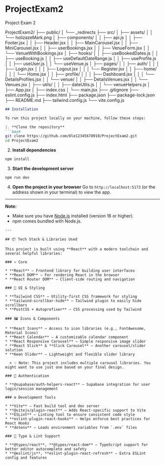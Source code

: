 # ProjectExam2
Project Exam 2


ProjectExam2/
├── public/
│   └── _redirects
├── src/
│   ├── assets/
│   │   └── holizazeMark.png
│   ├── components/
│   │   ├── api.js
│   │   ├── Footer.jsx
│   │   ├── Header.jsx
│   │   ├── MainCarousel.jsx
│   │   ├── MiniCarousel.jsx
│   │   ├── userBookings.jsx
│   │   ├── VenueForm.jsx
│   │   └── VenueWithBookings.jsx
│   ├── hooks/
│   │   ├── useBookedDates.js
│   │   ├── useBooking.js
│   │   ├── useDefaultDateRange.js
│   │   ├── useProfile.js
│   │   ├── useUser.js
│   │   └── useVenue.js
│   ├── pages/
│   │   ├── auth/
│   │   │   ├── Login.jsx
│   │   │   ├── Logout.jsx
│   │   │   └── Register.jsx
│   │   ├── home/
│   │   │   └── Home.jsx
│   │   ├── profile/
│   │   │   ├── Dashboard.jsx
│   │   │   └── DetailsProfiles.jsx
│   │   └── venue/
│   │       ├── DetailsVenues.jsx
│   │       └── Venues.jsx
│   ├── utils/
│   │   ├── dateUtils.js
│   │   └── venueHelpers.js
│   ├── App.jsx
│   ├── index.css
│   └── main.jsx
├── .gitignore
├── eslint.config.js
├── index.html
├── package.json
├── package-lock.json
├── README.md
├── tailwind.config.js
└── vite.config.js


````markdown
## Installation

To run this project locally on your machine, follow these steps:

1. **Clone the repository**
```bash
git clone https://github.com/Ole12345678910/ProjectExam2.git
cd ProjectExam2
````

2. **Install dependencies**

```bash
npm install
```

3. **Start the development server**

```bash
npm run dev
```

4. **Open the project in your browser**
   Go to `http://localhost:5173` (or the address shown in your terminal) to view the app.

---

**Note:**

* Make sure you have [Node.js](https://nodejs.org/) installed (version 16 or higher).
* npm comes bundled with Node.js.

```
---

## 📦 Tech Stack & Libraries Used

This project is built using **React** with a modern toolchain and several helpful libraries:

### ⚛️ Core

* **React** – Frontend library for building user interfaces
* **React DOM** – For rendering React in the browser
* **React Router DOM** – Client-side routing and navigation

### 🧱 UI & Styling

* **Tailwind CSS** – Utility-first CSS framework for styling
* **tailwind-scrollbar-hide** – Tailwind plugin to easily hide scrollbars
* **PostCSS + Autoprefixer** – CSS processing used by Tailwind

### 🖼️ Icons & Components

* **React Icons** – Access to icon libraries (e.g., FontAwesome, Material Icons)
* **React Calendar** – A customizable calendar component
* **React Responsive Carousel** – Simple responsive image slider
* **React Slick** & **Slick Carousel** – Another carousel/slider solution
* **Keen Slider** – Lightweight and flexible slider library

  > 💡 Note: This project includes multiple carousel libraries. You might want to use just one based on your final design.

### 🔐 Authentication

* **@supabase/auth-helpers-react** – Supabase integration for user login/session management

### ⚙️ Development Tools

* **Vite** – Fast build tool and dev server
* **@vitejs/plugin-react** – Adds React-specific support to Vite
* **ESLint** – Linting tool to ensure consistent code style
* **eslint-plugin-react-hooks** – Helps enforce best practices for React Hooks
* **dotenv** – Loads environment variables from `.env` files

### 🧠 Type & Lint Support

* **@types/react**, **@types/react-dom** – TypeScript support for better editor autocomplete and safety
* **@eslint/js**, **eslint-plugin-react-refresh** – Extra ESLint config and features

